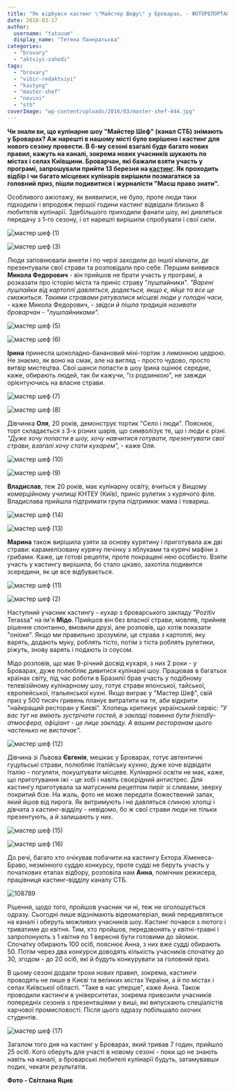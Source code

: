 ```yaml
---
title: "Як відбувся кастинг \"Майстер Шефу\" у Броварах, - ФОТОРЕПОРТАЖ"
date: 2016-03-17
author: 
  username: "tatuuum"
  display_name: "Тетяна Панкратьєва"
categories: 
  - "brovary"
  - "aktsiyi-zahodi"
tags: 
  - "brovary"
  - "vibir-redaktsiyi"
  - "kastyng"
  - "master-shef"
  - "novini"
  - "stb"
coverImage: "wp-content/uploads/2016/03/master-shef-444.jpg"
---
```


**Чи знали ви, що кулінарне шоу "Майстер Шеф" (канал СТБ) знімають у Броварах? Аж нарешті в нашому місті було вирішено і кастинг для нового сезону провести. В 6-му сезоні взагалі буде багато нових правил, кажуть на каналі, зокрема нових учасників шукають по містах і селах Київщини. Броварчан, які бажали взяти участь у програмі, запрошували прийти 13 березня на [кастинг](https://mpz.brovary.org/anons-kastyng-master-shef-v-brovarah-13-bereznya/). Як проходить відбір і чи багато місцевих кулінарів вирішили позмагатися за головний приз, пішли подивитися і журналісти "Маєш право знати".**

Особливого ажіотажу, як виявилися, не було, проте люди таки підходили і впродовж першої години кастинг відвідали близько 8 любителів кулінарії. Здебільшого приходили фанати шоу, які дивляться передачу з 1-го сезону, і от нарешті вирішили спробувати і свої сили.

![мастер шеф (1)](https://mpz.brovary.org/wp-content/uploads/2016/03/master-shef-1.jpg)

![мастер шеф (3)](https://mpz.brovary.org/wp-content/uploads/2016/03/master-shef-3.jpg)

Люди заповнювали анкети і по черзі заходили до іншої кімнати, де презентували свої страви та розповідали про себе. Першим виявився **Микола Федорович** - він прийшов не брати участь у програмі, а розказати про історію міста та приніс страву "лушпайники". _"Варені лушпайки від картоплі давляться, додається, якщо є, яйце та все це смажиться. Такими стравами рятувалися місцеві люди у голодні часи,_ - каже Микола Федорович, - _звідси й пішла традиція називати броварчан - "лушпайниками"._

![мастер шеф (5)](https://mpz.brovary.org/wp-content/uploads/2016/03/master-shef-5.jpg)

![мастер шеф (6)](https://mpz.brovary.org/wp-content/uploads/2016/03/master-shef-6.jpg)

**Ірина** принесла шоколадно-банановий міні-тортик з лимонною цедрою. Не знаємо, як воно на смак, але на вигляд - просто чудово, просто витвір мистецтва. Свої шанси попасти в шоу Ірина оцінює середнє, каже, обирають людей, так би кажучи, "із родзинкою", не завжди орієнтуючись на власне страви.

![мастер шеф (7)](https://mpz.brovary.org/wp-content/uploads/2016/03/master-shef-7.jpg)

![мастер шеф (8)](https://mpz.brovary.org/wp-content/uploads/2016/03/master-shef-8.jpg)

Дівчинка **Оля**, 20 років, демонструє тортик "Село і люди". Пояснює, торт складається з 3-х різних шарів, що символізує те, що і люди є різні. _"Дуже хочу попасти в шоу, хочу навчитися готувати, презентувати свої страви, взагалі хочу стати кухарем",_ - каже Оля.

![мастер шеф (10)](https://mpz.brovary.org/wp-content/uploads/2016/03/master-shef-10.jpg)

![мастер шеф (9)](https://mpz.brovary.org/wp-content/uploads/2016/03/master-shef-9.jpg)

**Владислав**, теж 20 років, має кулінарну освіту, вчиться у Вищому комерційному училищі КНТЕУ (Київ), приніс рулетик з курячого філе. Владислава прийшла підтримати група підтримки: мама і товариш.

![мастер шеф (14)](https://mpz.brovary.org/wp-content/uploads/2016/03/master-shef-14.jpg)

![мастер шеф (13)](https://mpz.brovary.org/wp-content/uploads/2016/03/master-shef-13.jpg)

**Марина** також вирішила узяти за основу курятину і приготувала аж дві страви: карамелізовану курячу печінку з яблуками та курячі мафіни з грибами. Каже, це готові рецепти, проте покращені нею особисто. Взяти участь у кастингу вирішила, бо стало цікаво, захотіла подивится зсередини, як це все відбувається.

![мастер шеф (11)](https://mpz.brovary.org/wp-content/uploads/2016/03/master-shef-11.jpg)

![мастер шеф (2)](https://mpz.brovary.org/wp-content/uploads/2016/03/master-shef-2.jpg)

Наступний учасник кастингу - кухар з броварського закладу "Pozitiv Terassa" на ім'я **Мідо**. Прийшов він без власної страви, мовляв, прийняв рішення спонтанно, вмовили друзі, але розповів, що хотів показати "оніоке". Якщо ми правильно зрозуміли, це страва з картоплі, яку варять, додають муку, роблять тісто, потім з тіста роблять рулетики, ріжуть, знову варять і подають із соусом.

Мідо розповів, що має 9-річний досвід кухаря, з них 2 роки - у Броварах, дуже полюбляє дивитися кулінарні шоу. Працював в багатьох країнах світу, під час роботи в Бразилії брав участь у подібному телевізійному кулінарному шоу, готує страви японської, тайської, європейської, італьянської кухні. Якщо виграє у "Мастер Шеф", свій приз у 500 тисяч гривень планує витратити на те, аби відкрити "найкращий ресторан у Києві". Хлопець критикує український сервіс: _"У вас тут не вміють зустрічати гостей, в закладі повинна бути friendly-атмосфера, офіціант - це лице закладу. А вашим ресторанам цього частенько не вистачає"._

![мастер шеф (12)](https://mpz.brovary.org/wp-content/uploads/2016/03/master-shef-12.jpg)

Дівчина зі Львова **Євгенія**, мешкає у Броварах, готує автентичні гуцульські страви, полюбляє італійську кухню, дуже хоче відвідати Італію - погуляти, покуштувати місцеве. Кулінарної освіти не має, каже, що приготування іжі - це хобі і навіть своєрідний антистрес. Для кастингу приготувала за матусиним рецептом пиріг зі сливами, зверху покритий бізе. На жаль, фото не може передати божествений запах, який йшов від пирога. Як витримують і не давляться слиною хлопці і дівчата з кастинг-відділу - невідомо, бо ж свої страви люди не тільки презентують, а й залишають у них.

![мастер шеф (15)](https://mpz.brovary.org/wp-content/uploads/2016/03/master-shef-15.jpg)

![мастер шеф (16)](https://mpz.brovary.org/wp-content/uploads/2016/03/master-shef-16.jpg)

До речі, багато хто очікував побачити на кастингу Ектора Хіменеса-Браво, незмінного суддю конкурсу, проте судді не беруть участь у початкових етапах відбору, розповіла нам **Анна**, помічник режисера, працівниця кастинг-відділу каналу СТБ.

![108789](https://mpz.brovary.org/wp-content/uploads/2016/03/108789.jpg)

Рішення, щодо того, пройшов учасник чи ні, теж не оголошується одразу. Сьогодні лише відзнімають відеоматеріал, який передивляться на каналі і оберуть можливих учасників шоу. Кастинг почався з лютого і триватиме до квітня. Тим, хто пройшов, передзвонять у квітні-травні і запропонують з 1 квітня по 1 вересня бути готовими до зйомок. Спочатку обирають 100 осіб, пояснює Анна, з них вже судді обирають 50. Потім через два конкурси доводять кількість учасників спочатку до 30, згодом - до 20 осіб, які й будуть конкурувати за головний приз.

В цьому сезоні додали трохи нових правил, зокрема, кастинги проводять не лише в Києві та великих містах України, а й по містах і селах Київської області. "Таке в нас уперше", каже Анна. Також проводили кастинги в університетах, зокрема привозили учасників попередніх сезонів з презентаціями у виші, які випускають спеціалістів харчової промисловості. Після цього одразу побільшало охочих студентів.

![мастер шеф (17)](https://mpz.brovary.org/wp-content/uploads/2016/03/master-shef-17.jpg)

Загалом того дня на кастинг у Броварах, який тривав 7 годин, прийшло 25 осіб. Кого оберуть для участі в новому сезоні - поки що не знають навіть на каналі, а броварські любителі кулінарії будуть, затамувавши подих, чекати результатів.

**Фото - Світлана Яцив**
